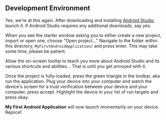 ## Development Environment

Yes, we're at this again. After downloading and installing [Android Studio](http://developer.android.com/sdk/installing/studio.html), launch it. If Android Studio requires any additional downloads, say yes.

When you see the starter window asking you to either create a new project, import or open one, choose "Open project…" Navigate to the folder within this directory, `MyFirstAndroidApplication/` and press enter. This may take some time, please be patient.

Allow the on-screen tooltip to teach you more about Android Studio and its various shortcuts and abilities… That is until you get annoyed with it.

Once the project is fully-loaded, press the green triangle in the toolbar, aka run the application. Plug your device into your computer and watch the device's screen for a trust verification between your device and your computer, press accept. Highlight the device in your list of run targets and press okay.

**My First Android Application** will now launch momentarily on your device. Rejoice!